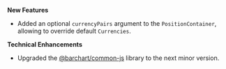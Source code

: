 **New Features**

* Added an optional `currencyPairs` argument to the `PositionContainer`, allowing to override default `Currencies`.

**Technical Enhancements**

* Upgraded the [@barchart/common-js](https://github.com/barchart/common-js) library to the next minor version.